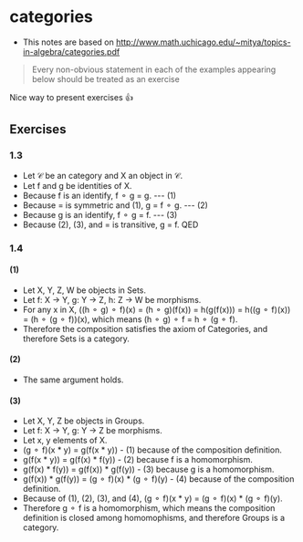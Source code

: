# categories

- This notes are based on http://www.math.uchicago.edu/~mitya/topics-in-algebra/categories.pdf

> Every non-obvious statement in each of the examples appearing below should be treated
as an exercise

Nice way to present exercises :+1:

## Exercises

### 1.3

- Let 𝒞 be an category and X an object in 𝒞.
- Let f and g be identities of X.
- Because f is an identify, f ⚬ g = g. --- (1)
- Because = is symmetric and (1), g = f ⚬ g. --- (2)
- Because g is an identify, f ⚬ g = f. --- (3)
- Because (2), (3), and = is transitive, g = f. QED

### 1.4

#### (1)

- Let X, Y, Z, W be objects in Sets.
- Let f: X -> Y, g: Y -> Z, h: Z -> W be morphisms.
- For any x in X, ((h ⚬ g) ⚬ f)(x) = (h ⚬ g)(f(x)) = h(g(f(x))) = h((g ⚬ f)(x)) = (h ⚬ (g ⚬ f))(x), which means (h ⚬ g) ⚬ f = h ⚬ (g ⚬ f).
- Therefore the composition satisfies the axiom of Categories, and therefore Sets is a category.

#### (2)

- The same argument holds.

#### (3)

- Let X, Y, Z be objects in Groups.
- Let f: X -> Y, g: Y -> Z be morphisms.
- Let x, y elements of X.
- (g ⚬ f)(x * y) = g(f(x * y)) - (1) because of the composition definition.
- g(f(x * y)) = g(f(x) * f(y)) - (2) because f is a homomorphism.
- g(f(x) * f(y)) = g(f(x)) * g(f(y)) - (3) because g is a homomorphism.
- g(f(x)) * g(f(y)) = (g ⚬ f)(x) * (g ⚬ f)(y) - (4) because of the composition definition.
- Because of (1), (2), (3), and (4), (g ⚬ f)(x * y) = (g ⚬ f)(x) * (g ⚬ f)(y).
- Therefore g ⚬ f is a homomorphism, which means the composition definition is closed among homomophisms, and therefore Groups is a category.

